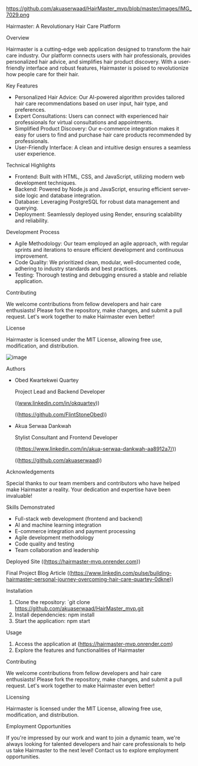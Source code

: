 https://github.com/akuaserwaad/HairMaster_mvp/blob/master/images/IMG_7029.png

Hairmaster: A Revolutionary Hair Care Platform

Overview

Hairmaster is a cutting-edge web application designed to transform the hair care industry. Our platform connects users with hair professionals, provides personalized hair advice, and simplifies hair product discovery. With a user-friendly interface and robust features, Hairmaster is poised to revolutionize how people care for their hair.

Key Features
- Personalized Hair Advice: Our AI-powered algorithm provides tailored hair care recommendations based on user input, hair type, and preferences.
- Expert Consultations: Users can connect with experienced hair professionals for virtual consultations and appointments.
- Simplified Product Discovery: Our e-commerce integration makes it easy for users to find and purchase hair care products recommended by professionals.
- User-Friendly Interface: A clean and intuitive design ensures a seamless user experience.

Technical Highlights
- Frontend: Built with HTML, CSS, and JavaScript, utilizing modern web development techniques.
- Backend: Powered by Node.js and JavaScript, ensuring efficient server-side logic and database integration.
- Database: Leveraging PostgreSQL for robust data management and querying.
- Deployment: Seamlessly deployed using Render, ensuring scalability and reliability.

Development Process
- Agile Methodology: Our team employed an agile approach, with regular sprints and iterations to ensure efficient development and continuous improvement.
- Code Quality: We prioritized clean, modular, well-documented code, adhering to industry standards and best practices.
- Testing: Thorough testing and debugging ensured a stable and reliable application.

Contributing

We welcome contributions from fellow developers and hair care enthusiasts! Please fork the repository, make changes, and submit a pull request. Let's work together to make Hairmaster even better!

License

Hairmaster is licensed under the MIT License, allowing free use, modification, and distribution.

![image](https://github.com/akuaserwaad/HairMaster/assets/141341733/d6cd7c85-b8c5-495f-9994-9592f589d4e4)

Authors
- Obed Kwartekwei Quartey
  
   Project Lead and Backend Developer
  
  ((www.linkedin.com/in/okquartey))
  
  ((https://github.com/FlintStoneObed))
  
- Akua Serwaa Dankwah
  
  Stylist Consultant and Frontend Developer
  
  ((https://www.linkedin.com/in/akua-serwaa-dankwah-aa8912a7/))
  
  ((https://github.com/akuaserwaad))

Acknowledgements

Special thanks to our team members and contributors who have helped make Hairmaster a reality. Your dedication and expertise have been invaluable!

Skills Demonstrated
- Full-stack web development (frontend and backend)
- AI and machine learning integration
- E-commerce integration and payment processing
- Agile development methodology
- Code quality and testing
- Team collaboration and leadership

Deployed Site
((https://hairmaster-mvp.onrender.com))

Final Project Blog Article
((https://www.linkedin.com/pulse/building-hairmaster-personal-journey-overcoming-hair-care-quartey-0dkne))


Installation
1. Clone the repository: `git clone https://github.com/akuaserwaad/HairMaster_mvp.git
2. Install dependencies: npm install
3. Start the application: npm start

Usage
1. Access the application at (https://hairmaster-mvp.onrender.com)
2. Explore the features and functionalities of Hairmaster

Contributing

We welcome contributions from fellow developers and hair care enthusiasts! Please fork the repository, make changes, and submit a pull request. Let's work together to make Hairmaster even better!

Licensing

Hairmaster is licensed under the MIT License, allowing free use, modification, and distribution.

Employment Opportunities

If you're impressed by our work and want to join a dynamic team, we're always looking for talented developers and hair care professionals to help us take Hairmaster to the next level! Contact us to explore employment opportunities.
